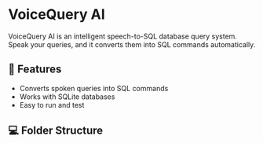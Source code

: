 # VoiceQuery AI

VoiceQuery AI is an intelligent speech-to-SQL database query system. Speak your queries, and it converts them into SQL commands automatically.

## 📝 Features
- Converts spoken queries into SQL commands
- Works with SQLite databases
- Easy to run and test

## 💻 Folder Structure
